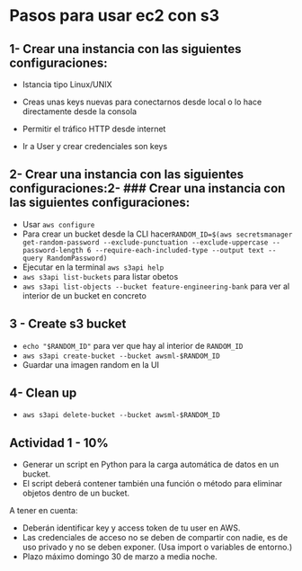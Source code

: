 # Pasos para usar ec2 con s3

## 1- Crear una instancia con las siguientes configuraciones:



* Istancia tipo Linux/UNIX

* Creas unas keys nuevas para conectarnos desde local o lo hace directamente desde la consola

* Permitir el tráfico HTTP desde internet
* Ir a User y crear credenciales son keys

## 2- Crear una instancia con las siguientes configuraciones:2- ### Crear una instancia con las siguientes configuraciones:

* Usar `aws configure`
* Para crear un bucket desde la CLI hacer`RANDOM_ID=$(aws secretsmanager get-random-password --exclude-punctuation --exclude-uppercase --password-length 6 --require-each-included-type --output text --query RandomPassword)`
* Ejecutar en la terminal `aws s3api help`
* `aws s3api list-buckets` para listar obetos
* `aws s3api list-objects --bucket feature-engineering-bank` para ver al interior de un bucket en concreto

## 3 - Create s3 bucket

* `echo "$RANDOM_ID"` para ver que hay al interior de `RANDOM_ID`
* `aws s3api create-bucket --bucket awsml-$RANDOM_ID`
* Guardar una imagen random en la UI

## 4- Clean up

* `aws s3api delete-bucket --bucket awsml-$RANDOM_ID`

## Actividad 1 - 10%

- Generar un script en Python para la carga automática de datos en un bucket.
- El script deberá contener también una función o método para eliminar objetos dentro de un bucket.

A tener en cuenta:

* Deberán identificar key y access token de tu user en AWS.
* Las credenciales de acceso no se deben de compartir con nadie, es de uso privado y no se deben exponer. (Usa import o variables de entorno.)
* Plazo máximo domingo 30 de marzo a media noche.
